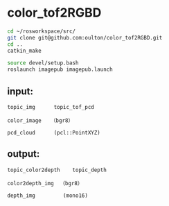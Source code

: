 # color_tof2RGBD

```bash
cd ~/rosworkspace/src/
git clone git@github.com:oulton/color_tof2RGBD.git
cd ..
catkin_make

source devel/setup.bash
roslaunch imagepub imagepub.launch
```
##  input:

    topic_img      topic_tof_pcd

    color_image   （bgr8）

    pcd_cloud      (pcl::PointXYZ)

##  output:
    
    topic_color2depth    topic_depth

    color2depth_img  （bgr8）

    depth_img         (mono16)
